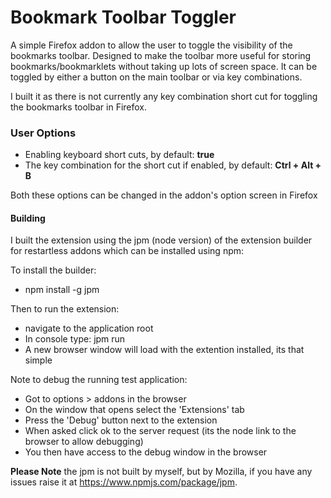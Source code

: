 Bookmark Toolbar Toggler
========================

A simple Firefox addon to allow the user to toggle the visibility of the bookmarks toolbar. Designed to make the toolbar more useful for storing bookmarks/bookmarklets without taking up lots of screen space. It can be toggled by either a button on the main toolbar or via key combinations.

I built it as there is not currently any key combination short cut for toggling the bookmarks toolbar in Firefox. 

### User Options

- Enabling keyboard short cuts, by default: __true__
- The key combination for the short cut if enabled, by default: __Ctrl + Alt + B__

Both these options can be changed in the addon's option screen in Firefox

#### Building

I built the extension using the jpm (node version) of the extension builder for restartless addons which can be installed using npm:

To install the builder:
- npm install -g jpm

Then to run the extension:
- navigate to the application root
- In console type: jpm run
- A new browser window will load with the extention installed, its that simple

Note to debug the running test application:
  - Got to options >  addons in the browser
  - On the window that opens select the 'Extensions' tab
  - Press the 'Debug' button next to the extension
  - When asked click ok to the server request (its the node link to the browser to allow debugging)
  - You then have access to the debug window in the browser

__Please Note__ the jpm is not built by myself, but by Mozilla, if you have any issues raise it at https://www.npmjs.com/package/jpm.

